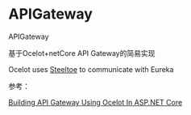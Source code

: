 # APIGateway
APIGateway

基于Ocelot+netCore API Gateway的简易实现





Ocelot uses [Steeltoe](http://steeltoe.io/) to communicate with Eureka

参考：

[Building API Gateway Using Ocelot In ASP.NET Core](https://www.c-sharpcorner.com/article/building-api-gateway-using-ocelot-in-asp-net-core/)



